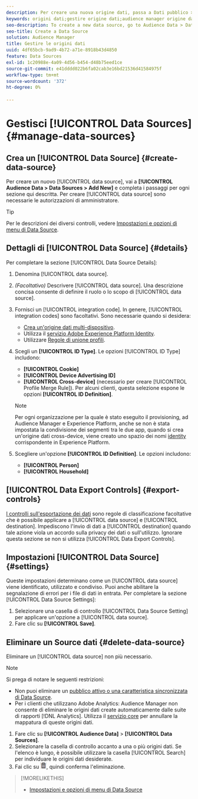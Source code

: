 ```yaml
---
description: Per creare una nuova origine dati, passa a Dati pubblico > Origini dati > Aggiungi nuova e completa i passaggi per ciascuna sezione descritta qui. Per creare un'origine dati sono necessarie le autorizzazioni di amministratore.
keywords: origini dati;gestire origine dati;audience manager origine dati;data sources;manage data source;audience manager data source
seo-description: To create a new data source, go to Audience Data > Data Sources > Add New and complete the steps for each section described here. Administrator permissions are required to create a data source.
seo-title: Create a Data Source
solution: Audience Manager
title: Gestire le origini dati
uuid: 4df65bcb-9ad9-4b72-a71e-8918b43d4850
feature: Data Sources
exl-id: 1c20988e-4a09-4d56-b454-d48b75eed1ce
source-git-commit: e41dddd022b6fa02cab3e16bd21536d41584975f
workflow-type: tm+mt
source-wordcount: '372'
ht-degree: 0%

---
```


# Gestisci [!UICONTROL Data Sources] {#manage-data-sources}

## Crea un [!UICONTROL Data Source] {#create-data-source}

Per creare un nuovo [!UICONTROL data source], vai a **[!UICONTROL Audience Data > Data Sources > Add New]** e completa i passaggi per ogni sezione qui descritta. Per creare [!UICONTROL data source] sono necessarie le autorizzazioni di amministratore.

<!-- create-datasource.xml -->

>[!TIP]
>
>Per le descrizioni dei diversi controlli, vedere [Impostazioni e opzioni di menu di Data Source](../features/datasources-list-and-settings.md#settings-menu-options).

## Dettagli di [!UICONTROL Data Source] {#details}

Per completare la sezione [!UICONTROL Data Source Details]:

1. Denomina [!UICONTROL data source].
1. *(Facoltativo)* Descrivere [!UICONTROL data source]. Una descrizione concisa consente di definire il ruolo o lo scopo di [!UICONTROL data source].
1. Fornisci un [!UICONTROL integration code]. In genere, [!UICONTROL integration codes] sono facoltativi. Sono necessarie quando si desidera:

   * [Crea un&#39;origine dati multi-dispositivo](../features/profile-merge-rules/merge-rules-start.md#create-data-source).
   * Utilizza il [servizio Adobe Experience Platform Identity](https://experienceleague.adobe.com/docs/id-service/using/home.html).
   * Utilizzare [Regole di unione profili](../features/profile-merge-rules/merge-rules-start.md).

1. Scegli un **[!UICONTROL ID Type]**. Le opzioni [!UICONTROL ID Type] includono:

   * **[!UICONTROL Cookie]**
   * **[!UICONTROL Device Advertising ID]**
   * **[!UICONTROL Cross-device]** (necessario per creare [!UICONTROL Profile Merge Rule]). Per alcuni clienti, questa selezione espone le opzioni **[!UICONTROL ID Definition]**.

   >[!NOTE]
   >
   >Per ogni organizzazione per la quale è stato eseguito il provisioning, ad Audience Manager e Experience Platform, anche se non è stata impostata la condivisione dei segmenti tra le due app, quando si crea un&#39;origine dati cross-device, viene creato uno spazio dei nomi [identity](https://experienceleague.adobe.com/docs/experience-platform/identity/namespaces.html#manage-namespaces) corrispondente in Experience Platform.

1. Scegliere un&#39;opzione **[!UICONTROL ID Definition]**. Le opzioni includono:

   * **[!UICONTROL Person]**
   * **[!UICONTROL Household]**

## [!UICONTROL Data Export Controls] {#export-controls}

[I controlli sull&#39;esportazione dei dati](../features/data-export-controls.md) sono regole di classificazione facoltative che è possibile applicare a [!UICONTROL data source] e [!UICONTROL destination]. Impediscono l&#39;invio di dati a [!UICONTROL destination] quando tale azione viola un accordo sulla privacy dei dati o sull&#39;utilizzo. Ignorare questa sezione se non si utilizza [!UICONTROL Data Export Controls].

## Impostazioni [!UICONTROL Data Source] {#settings}

Queste impostazioni determinano come un [!UICONTROL data source] viene identificato, utilizzato e condiviso. Puoi anche abilitare la segnalazione di errori per i file di dati in entrata. Per completare la sezione [!UICONTROL Data Source Settings]:

1. Selezionare una casella di controllo [!UICONTROL Data Source Setting] per applicare un&#39;opzione a [!UICONTROL data source].
2. Fare clic su **[!UICONTROL Save]**.

## Eliminare un Source dati {#delete-data-source}

<!-- t_datasource_delete.xml -->

Eliminare un [!UICONTROL data source] non più necessario.

>[!NOTE]
>
>Si prega di notare le seguenti restrizioni:
>
>* Non puoi eliminare un [pubblico attivo o una caratteristica sincronizzata di Data Source](../features/traits/client-activity-synced-audience-traits.md).
>* Per i clienti che utilizzano Adobe Analytics: Audience Manager non consente di eliminare le origini dati create automaticamente dalle suite di rapporti [!DNL Analytics]. Utilizza il [servizio core](https://experienceleague.adobe.com/en/docs/core-services/interface/services/customer-attributes/attributes) per annullare la mappatura di queste origini dati.

1. Fare clic su **[!UICONTROL Audience Data]** > **[!UICONTROL Data Sources]**.
1. Selezionare la casella di controllo accanto a una o più origini dati.
Se l&#39;elenco è lungo, è possibile utilizzare la casella [!UICONTROL Search] per individuare le origini dati desiderate.
1. Fai clic su ![](assets/icon_trash.png), quindi conferma l&#39;eliminazione.


>[!MORELIKETHIS]
>
>* [Impostazioni e opzioni di menu di Data Source](../features/datasources-list-and-settings.md#settings-menu-options)
